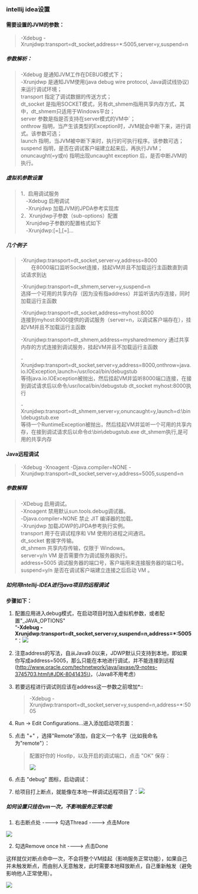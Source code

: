 ### intellij idea设置

#### 需要设置的JVM的参数：

> -Xdebug -Xrunjdwp:transport=dt\_socket,address=\*:5005,server=y,suspend=n

##### 参数解析：

> -Xdebug 是通知JVM工作在DEBUG模式下；  
> -Xrunjdwp 是通知JVM使用\(java debug wire protocol, Java调试线协议\)来运行调试环境；  
> transport 指定了调试数据的传送方式；  
> dt\_socket 是指用SOCKET模式，另有dt\_shmem指用共享内存方式，其中，dt\_shmem只适用于Windows平台；  
> server 参数是指是否支持在server模式的VM中\`；  
> onthrow 指明，当产生该类型的Exception时，JVM就会中断下来，进行调式。该参数可选；  
> launch 指明，当JVM被中断下来时，执行的可执行程序。该参数可选；  
> suspend 指明，是否在调试客户端建立起来后，再执行JVM；  
> onuncaught\(=y或n\) 指明出现uncaught exception 后，是否中断JVM的执行。

##### 虚拟机参数设置

> 1．启用调试服务  
> 　-Xdebug 启用调试  
> 　-Xrunjdwp 加载JVM的JPDA参考实现库  
> 2．Xrunjdwp子参数（sub-options）配置  
> 　Xrunjdwp子参数的配置格式如下  
> 　-Xrunjdwp:\[=\],\[=\]…

##### 几个例子

> -Xrunjdwp:transport=dt\_socket,server=y,address=8000  
> 　　在8000端口监听Socket连接，挂起VM并且不加载运行主函数直到调试请求到达
>
> -Xrunjdwp:transport=dt\_shmem,server=y,suspend=n  
> 选择一个可用的共享内存（因为没有指address）并监听该内存连接，同时加载运行主函数
>
> -Xrunjdwp:transport=dt\_socket,address=myhost:8000  
> 连接到myhost:8000提供的调试服务（server=n，以调试客户端存在），挂起VM并且不加载运行主函数
>
> -Xrunjdwp:transport=dt\_shmem,address=mysharedmemory 通过共享内存的方式连接到调试服务，挂起VM并且不加载运行主函数
>
> -Xrunjdwp:transport=dt\_socket,server=y,address=8000,onthrow=java.io.IOException,launch=/usr/local/bin/debugstub  
> 等待java.io.IOException被抛出，然后挂起VM并监听8000端口连接，在接到调试请求后以命令/usr/local/bin/debugstub dt\_socket myhost:8000执行
>
> -Xrunjdwp:transport=dt\_shmem,server=y,onuncaught=y,launch=d:\bin\debugstub.exe  
> 等待一个RuntimeException被抛出，然后挂起VM并监听一个可用的共享内存，在接到调试请求后以命令d:\bin\debugstub.exe dt\_shmem执行,是可用的共享内存

#### Java远程调试

> -Xdebug -Xnoagent -Djava.compiler=NONE -Xrunjdwp:transport=dt\_socket,server=y,address=5005,suspend=n

##### 参数解释

> -XDebug 启用调试。  
> -Xnoagent 禁用默认sun.tools.debug调试器。  
> -Djava.compiler=NONE 禁止 JIT 编译器的加载。  
> -Xrunjdwp 加载JDWP的JPDA参考执行实例。  
> transport 用于在调试程序和 VM 使用的进程之间通讯。  
> dt\_socket 套接字传输。  
> dt\_shmem 共享内存传输，仅限于 Windows。  
> server=y/n VM 是否需要作为调试服务器执行。  
> address=5005 调试服务器的端口号，客户端用来连接服务器的端口号。  
> suspend=y/n 是否在调试客户端建立连接之后启动 VM 。

##### 如何用Intellij-IDEA进行java项目的远程调试

**步骤如下：**

1. 配置应用进入debug模式，在启动项目时加入虚拟机参数，或者配置"\_JAVA\_OPTIONS"  
   “**-Xdebug -Xrunjdwp:transport=dt\_socket,server=y,suspend=n,address=\*:5005**”：![](/assets/import1.png)

2. 注意address的写法，自从Java9.0以来，JDWP默认只支持到本地，即如果你写成address=5005，那么只能在本地进行调试，并不能连接到远程\([http://www.oracle.com/technetwork/java/javase/9-notes-3745703.html\#JDK-8041435\)](http://www.oracle.com/technetwork/java/javase/9-notes-3745703.html#JDK-8041435%29。)，（Java8不用考虑）

3. 若要远程进行调试则应该在address这一参数之前增加\*::

   > -Xdebug -Xrunjdwp:transport=dt\_socket,server=y,suspend=n,address=\*:5005

4. Run -&gt; Edit Configurations...进入添加启动项页面：

5. 点击 "+" ，选择"Remote"添加，自定义一个名字（比如我命名为"remote"）：

   > 配置好你的 HostIp，以及开启的调试端口，点击 "OK" 保存：
   >
   > ![](/assets/import2.png)

6. 点击 "debug" 图标，启动调试：

7. 给项目打上断点，就能像在本地一样调试远程项目了：![](/assets/import3.png)

##### 如何设置只挂在vm一次，不影响服务正常功能

1. 右击断点处 ----&gt; 勾选Thread   ----&gt; 点击More

![](/assets/import.png)

2. 勾选Remove once hit ----&gt; 点击Done

这样就仅对断点命中一次，不会将整个VM挂起（影响服务正常功能），如果自己并未触发断点，而由别人无意触发，此时需要本地释放断点，自己重新触发（避免影响他人正常使用）。

![](/assets/import4.png)

